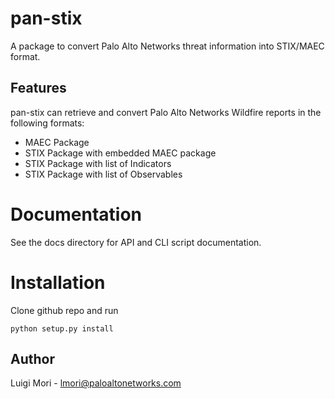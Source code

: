 # pan-stix

A package to convert Palo Alto Networks threat information into STIX/MAEC format.

## Features

pan-stix can retrieve and convert Palo Alto Networks Wildfire reports in the following formats:

- MAEC Package
- STIX Package with embedded MAEC package
- STIX Package with list of Indicators
- STIX Package with list of Observables

# Documentation

See the docs directory for API and CLI script documentation.

# Installation

Clone github repo and run

    python setup.py install

## Author

Luigi Mori - lmori@paloaltonetworks.com
